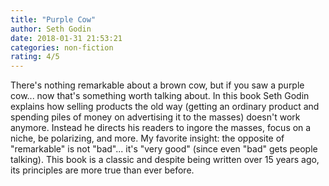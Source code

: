 ```yaml
---
title: "Purple Cow"
author: Seth Godin
date: 2018-01-31 21:53:21
categories: non-fiction
rating: 4/5
---
```


There's nothing remarkable about a brown cow, but if you saw a purple cow... now that's something worth talking about. In this book Seth Godin explains how selling products the old way (getting an ordinary product and spending piles of money on advertising it to the masses) doesn't work anymore. Instead he directs his readers to ingore the masses, focus on a niche, be polarizing, and more. My favorite insight: the opposite of "remarkable" is not "bad"... it's "very good" (since even "bad" gets people talking). This book is a classic and despite being written over 15 years ago, its principles are more true than ever before.
